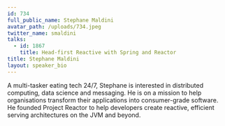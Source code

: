 ```yaml
---
id: 734
full_public_name: Stephane Maldini
avatar_path: /uploads/734.jpeg
twitter_name: smaldini
talks:
  - id: 1867
    title: Head-first Reactive with Spring and Reactor
title: Stephane Maldini
layout: speaker_bio
---
```



A multi-tasker eating tech 24/7, Stephane is interested in distributed computing, data science and messaging. He is on a mission to help organisations transform their applications into consumer-grade software. He founded Project Reactor to help developers create reactive, efficient serving architectures on the JVM and beyond.